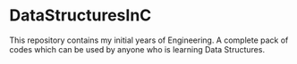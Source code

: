 # DataStructuresInC
This repository contains my initial years of Engineering. A complete pack of codes which can be used by anyone who is learning Data Structures.
